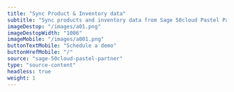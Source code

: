 ```yaml
---
title: "Sync Product & Inventory data"
subtitle: "Sync products and inventory data from Sage 50cloud Pastel Partner to your sales channel(s)"
imageDestop: "/images/a01.png"
imageDestopWidth: "1006"
imageMobile: "/images/a001.png"
buttonTextMobile: "Schedule a demo"
buttonHrefMobile: "/"
source: "sage-50cloud-pastel-partner"
type: "source-content"
headless: true
weight: 1
---
```

